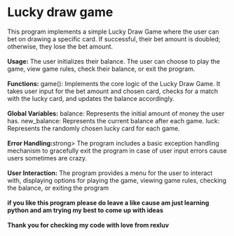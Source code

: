 <h1>Lucky draw game</h1>
This program implements a simple Lucky Draw Game where the user can bet on drawing a specific card. If successful, their bet amount is doubled; otherwise, they lose the bet amount.
<br><br>
<strong>Usage:</strong>
The user initializes their balance.
The user can choose to play the game, view game rules, check their balance, or exit the program.
<br><br>
<strong>Functions:</strong>
game(): Implements the core logic of the Lucky Draw Game. It takes user input for the bet amount and chosen card, checks for a match with the lucky card, and updates the balance accordingly.
<br><br>
<strong>Global Variables:</strong>
balance: Represents the initial amount of money the user has.
new_balance: Represents the current balance after each game.
luck: Represents the randomly chosen lucky card for each game.
<br><br>
<strong>Error Handling:</strong>strong>
The program includes a basic exception handling mechanism to gracefully exit the program in case of user input errors cause users sometimes are crazy.
<br><br>
<strong>User Interaction:</strong>
The program provides a menu for the user to interact with, displaying options for playing the game, viewing game rules, checking the balance, or exiting the program
<br><br>
<strong>if you like this program please do leave a like cause am just learning python and am trying my best to come up with ideas <br><br>Thank you for checking my code with love from rexluv</strong>
